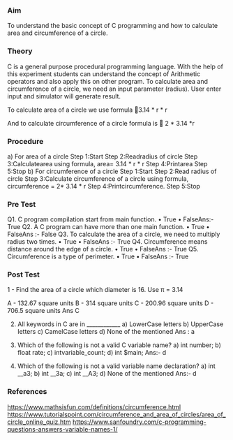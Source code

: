 
### Aim
To understand the basic concept of C programming and how to calculate area and circumference of a circle.
### Theory
C is a general purpose procedural programming language. With the help of this experiment students can understand the concept of Arithmetic operators and also apply this on other program. To calculate area and circumference of a circle, we need an input parameter (radius). User enter input and simulator will generate result.

To calculate area of a circle we use formula 3.14 * r * r

And to calculate circumference of a circle formula is  2 * 3.14 *r

### Procedure
a) For area of a circle
Step 1:Start
Step 2:Readradius of circle
Step 3:Calculatearea using formula, area= 3.14 * r * r
Step 4:Printarea
Step 5:Stop
b) For circumference of a circle
Step 1:Start
Step 2:Read radius of circle
Step 3:Calculate circumference of a circle using formula, circumference =   2* 3.14 * r 
Step 4:Printcircumference.
Step 5:Stop

### Pre Test
Q1. C program compilation start from main function.
•	True
•	FalseAns:- True
Q2. A C program can have more than one main function.
•	True
•	FalseAns :- False
Q3. To calculate the area of a circle, we need to multiply radius two times.
•	True
•	FalseAns :- True
Q4. Circumference means distance around the edge of a circle.
•	True
•	FalseAns :- True
Q5. Circumference is a type of perimeter.
•	True
•	FalseAns :- True

### Post Test

1 - Find the area of a circle which diameter is 16. Use π = 3.14
 
A - 132.67 square units
B - 314 square units
C - 200.96 square units
D - 706.5 square units
Ans C

2. All keywords in C are in ____________
a) LowerCase letters
b) UpperCase letters
c) CamelCase letters
d) None of the mentioned
Ans : a

3. Which of the following is not a valid C variable name?
a) int number;
b) float rate;
c) intvariable_count;
d) int $main;
Ans:- d

4.  Which of the following is not a valid variable name declaration?
a) int __a3;
b) int __3a;
c) int __A3;
d) None of the mentioned
Ans:- d


### References

https://www.mathsisfun.com/definitions/circumference.html
https://www.tutorialspoint.com/circumference_and_area_of_circles/area_of_circle_online_quiz.htm
https://www.sanfoundry.com/c-programming-questions-answers-variable-names-1/
